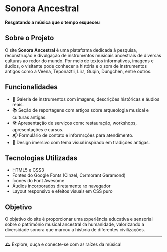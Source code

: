 # Sonora Ancestral

**Resgatando a música que o tempo esqueceu**

## Sobre o Projeto

O site **Sonora Ancestral** é uma plataforma dedicada à pesquisa, reconstrução e divulgação de instrumentos musicais ancestrais de diversas culturas ao redor do mundo. Por meio de textos informativos, imagens e áudios, o visitante pode conhecer a história e o som de instrumentos antigos como a Veena, Teponaztli, Lira, Guqin, Dungchen, entre outros.

## Funcionalidades

- 🎵 Galeria de instrumentos com imagens, descrições históricas e áudios reais.
- 📚 Seção de reportagens com artigos sobre arqueologia musical e culturas antigas.
- 🛠️ Apresentação de serviços como restauração, workshops, apresentações e cursos.
- 📬 Formulário de contato e informações para atendimento.
- 🎨 Design imersivo com tema visual inspirado em tradições antigas.

## Tecnologias Utilizadas

- HTML5 e CSS3
- Fontes do Google Fonts (Cinzel, Cormorant Garamond)
- Ícones do Font Awesome
- Áudios incorporados diretamente no navegador
- Layout responsivo e efeitos visuais em CSS puro

## Objetivo

O objetivo do site é proporcionar uma experiência educativa e sensorial sobre o patrimônio musical ancestral da humanidade, valorizando a diversidade sonora que marcou a história de diferentes civilizações.

---

🕰️ Explore, ouça e conecte-se com as raízes da música!
